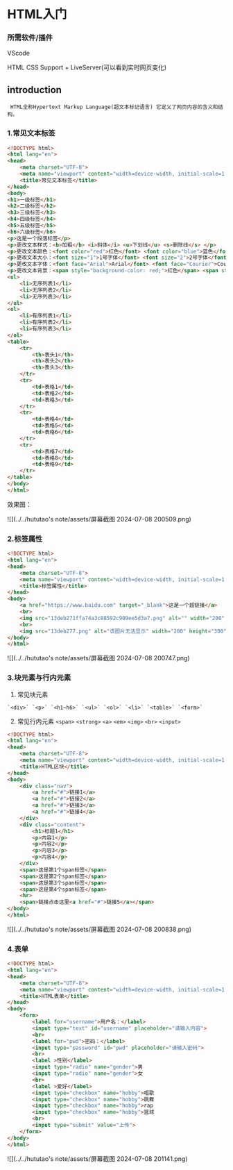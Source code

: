 # HTML入门

### 所需软件/插件

VScode 

HTML CSS Support + LiveServer(可以看到实时网页变化)

## introduction
` HTML全称Hypertext Markup Language(超文本标记语言) 它定义了网页内容的含义和结构。`
### 1.常见文本标签  

```html
<!DOCTYPE html>
<html lang="en">
<head>
    <meta charset="UTF-8">
    <meta name="viewport" content="width=device-width, initial-scale=1.0">
    <title>常见文本标签</title>
</head>
<body>
<h1>一级标签</h1>
<h2>二级标签</h2>
<h3>三级标签</h3>
<h4>四级标签</h4>
<h5>五级标签</h5>
<h6>六级标签</h6>
<p>这是一个段落标签</p>
<p>更改文本样式：<b>加粗</b> <i>斜体</i> <u>下划线</u> <s>删除线</s> </p>
<p>更改文本颜色：<font color="red">红色</font> <font color="blue">蓝色</font> <font color="green">绿色</font> </p>
<p>更改文本大小：<font size="1">1号字体</font> <font size="2">2号字体</font> <font size="3">3号字体</font> </p>
<p>更改文本字体：<font face="Arial">Arial</font> <font face="Courier">Courier</font> <font face="Georgia">Georgia</font> </p>
<p>更改文本背景：<span style="background-color: red;">红色</span> <span style="background-color: blue;">蓝色</span> <span style="background-color: green;">绿色</span> </p>
<ul>
    <li>无序列表1</li>
    <li>无序列表2</li>
    <li>无序列表3</li>
</ul>
<ol>
    <li>有序列表1</li>
    <li>有序列表2</li>
    <li>有序列表3</li>
</ol>
<table>
    <tr>
        <th>表头1</th>
        <th>表头2</th>
        <th>表头3</th>
    </tr>
    <tr>
        <td>表格1</td>
        <td>表格2</td>
        <td>表格3</td>
    </tr>
    <tr>
        <td>表格4</td>
        <td>表格5</td>
        <td>表格6</td>
    </tr>
    <tr>
        <td>表格7</td>
        <td>表格8</td>
        <td>表格9</td>
    </tr>
</table>
</body>
</html>
```

效果图：

![](../../hututao's note/assets/屏幕截图 2024-07-08 200509.png)



### 2.标签属性 

```html
<!DOCTYPE html>
<html lang="en">
<head>
    <meta charset="UTF-8">
    <meta name="viewport" content="width=device-width, initial-scale=1.0">
    <title>标签属性</title>
</head>
<body>
    <a href="https://www.baidu.com" target="_blank">这是一个超链接</a>
    <br>
    <img src="13deb271ffa74a3c88592c909ee5d3a7.png" alt="" width="200" height="150">
    <br>
    <img src="13deb277.png" alt="该图片无法显示" width="200" height="300">
</body>
</html>
```

![](../../hututao's note/assets/屏幕截图 2024-07-08 200747.png)

### 3.块元素与行内元素 

  1. 常见块元素

    `<div>` `<p>` `<h1~h6>` `<ul>` `<ol>` `<li>` `<table>` `<form>`
  2. 常见行内元素
      `<span>` `<strong>` `<a>` `<em>` `<img>` `<br>` `<input>`

```html
<!DOCTYPE html>
<html lang="en">
<head>
    <meta charset="UTF-8">
    <meta name="viewport" content="width=device-width, initial-scale=1.0">
    <title>HTML区块</title>
</head>
<body>
    <div class="nav">
        <a href="#">链接1</a>
        <a href="#">链接2</a>
        <a href="#">链接3</a>
        <a href="#">链接4</a>
    </div>
    <div class="content">
        <h1>标题1</h1>
        <p>内容1</p>
        <p>内容2</p>
        <p>内容3</p>
        <p>内容4</p>
    </div>
    <span>这是第1个span标签</span>
    <span>这是第2个span标签</span>
    <span>这是第3个span标签</span>
    <span>这是第4个span标签</span>
    <hr>
    <span>链接点击这里<a href="#">链接5</a></span>
</body>
</html>
```

![](../../hututao's note/assets/屏幕截图 2024-07-08 200838.png)

### 4.表单 

```html
<!DOCTYPE html>
<html lang="en">
<head>
    <meta charset="UTF-8">
    <meta name="viewport" content="width=device-width, initial-scale=1.0">
    <title>HTML表单</title>
</head>
<body>
    <form>
        <label for="username">用户名：</label>
        <input type="text" id="username" placeholder="请输入内容">
        <br>
        <label for="pwd">密码：</label>
        <input type="password" id="pwd" placeholder="请输入密码">
        <br>
        <label >性别</label>
        <input type="radio" name="gender">男
        <input type="radio" name="gender">女
        <br>
        <label >爱好</label>
        <input type="checkbox" name="hobby">唱歌
        <input type="checkbox" name="hobby">跳舞
        <input type="checkbox" name="hobby">rap
        <input type="checkbox" name="hobby">篮球
        <br>
        <input type="submit" value="上传">
    </form>
</body>
</html>
```

![](../../hututao's note/assets/屏幕截图 2024-07-08 201141.png)

